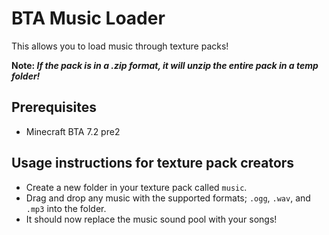 # BTA Music Loader

This allows you to load music through texture packs!

**Note: *If the pack is in a .zip format, it will unzip the entire pack in a temp folder!***


## Prerequisites

- Minecraft BTA 7.2 pre2


## Usage instructions for texture pack creators

- Create a new folder in your texture pack called `music`.
- Drag and drop any music with the supported formats; `.ogg`, `.wav`, and `.mp3` into the folder.
- It should now replace the music sound pool with your songs!
